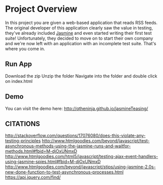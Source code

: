 # Project Overview

In this project you are given a web-based application that reads RSS feeds. The original developer of this application clearly saw the value in testing, they've already included [Jasmine](http://jasmine.github.io/) and even started writing their first test suite! Unfortunately, they decided to move on to start their own company and we're now left with an application with an incomplete test suite. That's where you come in.

## Run App
Download the zip
Unzip the folder
Navigate into the folder and double click on index.html

## Demo

You can visit the demo here: http://qtheninja.github.io/jasmineTeasing/

## CITATIONS

http://stackoverflow.com/questions/17076080/does-this-violate-any-testing-principles
http://www.htmlgoodies.com/beyond/javascript/test-asynchronous-methods-using-the-jasmine-runs-and-waitfor-methods.html#fbid=M-djOxUNmxD
http://www.htmlgoodies.com/html5/javascript/testing-ajax-event-handlers-using-jasmine-spies.html#fbid=M-djOxUNmxD
http://www.htmlgoodies.com/beyond/javascript/stips/using-jasmine-2.0s-new-done-function-to-test-asynchronous-processes.html
https://api.jquery.com/find/